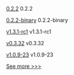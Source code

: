 
[0.2.2](https://github.com/hyperledger/aries-uniffi-wrappers/releases/tag/0.2.2) 0.2.2

[0.2.2-binary](https://github.com/hyperledger/aries-uniffi-wrappers/releases/tag/0.2.2-binary) 0.2.2-binary

[v1.3.1-rc1](https://github.com/hyperledger/firefly-cli/releases/tag/v1.3.1-rc1) v1.3.1-rc1

[v0.3.32](https://github.com/hyperledger-labs/yui-ibc-solidity/releases/tag/v0.3.32) v0.3.32

[v1.0.9-23](https://github.com/hyperledger-labs/fabric-operations-console/releases/tag/v1.0.9-23) v1.0.9-23


[See more >>>](https://start-here.hyperledger.org/releases)
